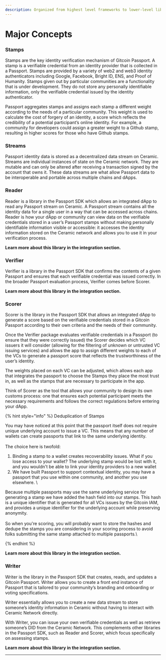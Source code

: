 ```yaml
---
description: Organized from highest level frameworks to lower-level libraries.
---
```


# Major Concepts

### Stamps&#x20;

Stamps are the key identity verification mechanism of Gitcoin Passport. A stamp is a verifiable credential from an identity provider that is collected in a Passport. Stamps are provided by a variety of web2 and web3 identity authenticators including Google, Facebook, Bright ID, ENS, and Proof of Humanity. Stamps given out by particular communities are a functionality that is under development. They do not store any personally identifiable information, only the verifiable credential issued by the identity authenticator.

Passport aggregates stamps and assigns each stamp a different weight according to the needs of a particular community. This weight is used to calculate the cost of forgery of an identity, a score which reflects the credibility of a potential participant’s online identity. For example, a community for developers could assign a greater weight to a Github stamp, resulting in higher scores for those who have Github stamps.

### Streams

Passport identity data is stored as a decentralized data stream on Ceramic. Streams are individual instances of state on the Ceramic network. They are mutable and can only be altered after receiving a transaction signed by the account that owns it. These data streams are what allow Passport data to be interoperable and portable across multiple chains and dApps.

### **Reader**

Reader is a library in the Passport SDK which allows an integrated dApp to read any Passport stream on Ceramic. A Passport stream contains all the identity data for a single user in a way that can be accessed across chains. Reader is how your dApp or community can view data on the verifiable credentials stored in a user’s Passport stamps without making personally identifiable information visible or accessible: it accesses the identity information stored on the Ceramic network and allows you to use it in your verification process.

**Learn more about this library in the integration section.**

### Verifier

Verifier is a library in the Passport SDK that confirms the contents of a given Passport and ensures that each verifiable credential was issued correctly. In the broader Passport evaluation process, Verifier comes before Scorer.

**Learn more about this library in the integration section.**

### **Scorer**

Scorer is the library in the Passport SDK that allows an integrated dApp to generate a score based on the verifiable credentials stored in a Gitcoin Passport according to their own criteria and the needs of their community.&#x20;

Once the Verifier package evaluates verifiable credentials in a Passport (to ensure that they were correctly issued) the Scorer decides which VC issuers it will consider (allowing for the filtering of unknown or untrusted VC issuing services) and allows the app to assign different weights to each of the VCs to generate a passport score that reflects the trustworthiness of the user’s identity.&#x20;

The weights placed on each VC can be adjusted, which allows each app that integrates the passport to choose the Stamps they place the most trust in, as well as the stamps that are necessary to participate in the app.&#x20;

Think of Scorer as the tool that allows your community to design its own customs process: one that ensures each potential participant meets the necessary requirements and follows the correct regulations before entering your dApp.

{% hint style="info" %}
Deduplication of Stamps

You may have noticed at this point that the passport itself does not require unique underlying account to issue a VC. This means that any number of wallets can create passports that link to the same underlying identity.\
\
The choice here is twofold:

1. Binding a stamp to a wallet creates recoverability issues. What if you lose access to your wallet? The underlying stamp would be lost with it, and you wouldn't be able to link your identity providers to a new wallet
2. We have built Passport to support contextual identity, you may have a passport that you use within one community, and another you use elsewhere. \


Because multiple passports may use the same underlying service for generating a stamp we have added the hash field into our stamps. This hash is a unique identifier that is generated for all VCs issues by the Gitcoin IAM, and provides a unique identifier for the underlying account while preserving anonymity.\
\
So when you're scoring, you will probably want to store the hashes and dedupe the stamps you are considering in your scoring process to avoid folks submitting the same stamp attached to multiple passports.\

{% endhint %}

**Learn more about this library in the integration section.**

### Writer

Writer is the library in the Passport SDK that creates, reads, and updates a Gitcoin Passport. Writer allows you to create a front end instance of Passport that is tailored to your community’s branding and onboarding or voting specifications.&#x20;

Writer essentially allows you to create a new data stream to store someone’s identity information in Ceramic without having to interact with Ceramic Network directly.&#x20;

With Writer, you can issue your own verifiable credentials as well as retrieve someone’s DID from the Ceramic Network. This complements other libraries in the Passport SDK, such as Reader and Scorer, which focus specifically on assessing stamps.

**Learn more about this library in the integration section.**

****
